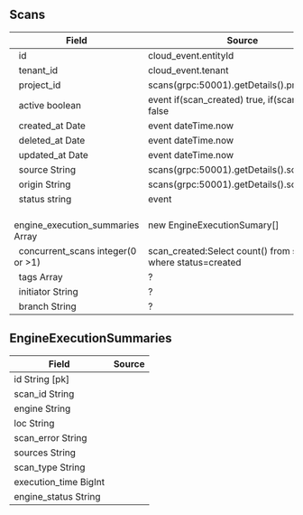 ## Scans

| Field                              | Source                                                                 |
| ---------------------------------- | ---------------------------------------------------------------------- | 
|   id                               | cloud_event.entityId                                                   | 
|   tenant_id                        | cloud_event.tenant                                                     | 
|   project_id                       | scans(grpc:50001).getDetails().projectId                               | 
|   active boolean                   | event if(scan_created) true, if(scan_deleted) false                    |   
|   created_at Date                  | event dateTime.now                                                     |         
|   deleted_at Date                  | event dateTime.now                                                     |           
|   updated_at Date                  | event dateTime.now                                                     |           
|   source String                    | scans(grpc:50001).getDetails().scanSource                              |           
|   origin String                    | scans(grpc:50001).getDetails().scanOrigin                              |           
|   status string                    | event                                                                  |          
|   engine_execution_summaries Array | new EngineExecutionSumary[]                                            |          
|   concurrent_scans integer(0 or >1)| scan_created:Select count() from scans where status=created            |
|   tags Array                       | ?                                                                      |           
|   initiator String                 | ?                                                                      |           
|   branch String                    | ?                                                                      |          

## EngineExecutionSummaries

| Field                   | Source |
| ----------------------- | ------ |
|   id String [pk]        |        |
|   scan_id String        |        |
|   engine String         |        |
|   loc String            |        |
|   scan_error String     |        |
|   sources String        |        |
|   scan_type String      |        |
|   execution_time BigInt |        |
|   engine_status String  |        |

